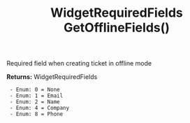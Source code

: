 ﻿---
uid: crmscript_ref_NSChatWidgetSettings_GetOfflineFields
title: WidgetRequiredFields GetOfflineFields()
intellisense: NSChatWidgetSettings.GetOfflineFields
keywords: NSChatWidgetSettings, GetOfflineFields
so.topic: reference
---

Required field when creating ticket in offline mode

**Returns:** WidgetRequiredFields

     - Enum: 0 = None 
     - Enum: 1 = Email 
     - Enum: 2 = Name 
     - Enum: 4 = Company 
     - Enum: 8 = Phone 


